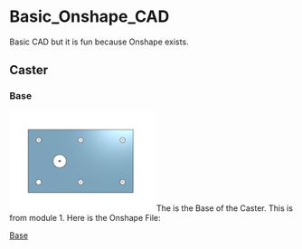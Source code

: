 # Basic_Onshape_CAD
Basic CAD but it is fun because Onshape exists. 




 ## Caster
 
 ### Base

<img src="Images/Screenshot%202020-09-17%20at%209.12.58%20PM.png" width="256">
The is the Base of the Caster. This is from module 1.
Here is the Onshape File:

[Base](https://cvilleschools.onshape.com/documents/909b2474a58f6103309e9dba/w/e7393987f5350db3ffe9abee/e/356fc625deed1a1c59b969f8)
